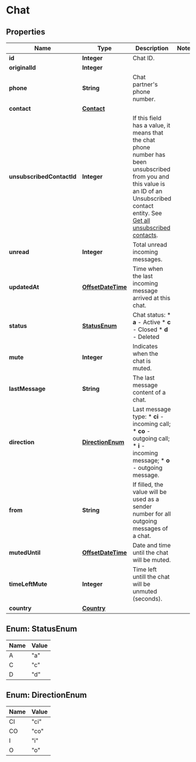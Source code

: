 
# Chat

## Properties
Name | Type | Description | Notes
------------ | ------------- | ------------- | -------------
**id** | **Integer** | Chat ID. | 
**originalId** | **Integer** |  | 
**phone** | **String** | Chat partner&#39;s phone number. | 
**contact** | [**Contact**](Contact.md) |  | 
**unsubscribedContactId** | **Integer** | If this field has a value, it means that the chat phone number has been unsubscribed from you and this value is an ID of an Unsubscribed contact entity. See [Get all unsubscribed contacts](http://docs.textmagictesting.com/#operation/getUnsubscribers). | 
**unread** | **Integer** | Total unread incoming messages. | 
**updatedAt** | [**OffsetDateTime**](OffsetDateTime.md) | Time when the last incoming message arrived at this chat. | 
**status** | [**StatusEnum**](#StatusEnum) | Chat status:   * **a** - Active   * **c** - Closed   * **d** - Deleted  | 
**mute** | **Integer** | Indicates when the chat is muted. | 
**lastMessage** | **String** | The last message content of a chat. | 
**direction** | [**DirectionEnum**](#DirectionEnum) | Last message type: * **ci** - incoming call; * **co** - outgoing call; * **i** - incoming message; * **o** - outgoing message.  | 
**from** | **String** | If filled, the value will be used as a sender number for all outgoing messages of a chat. | 
**mutedUntil** | [**OffsetDateTime**](OffsetDateTime.md) | Date and time until the chat will be muted. | 
**timeLeftMute** | **Integer** | Time left untill the chat will be unmuted (seconds). | 
**country** | [**Country**](Country.md) |  | 


<a name="StatusEnum"></a>
## Enum: StatusEnum
Name | Value
---- | -----
A | &quot;a&quot;
C | &quot;c&quot;
D | &quot;d&quot;


<a name="DirectionEnum"></a>
## Enum: DirectionEnum
Name | Value
---- | -----
CI | &quot;ci&quot;
CO | &quot;co&quot;
I | &quot;i&quot;
O | &quot;o&quot;



